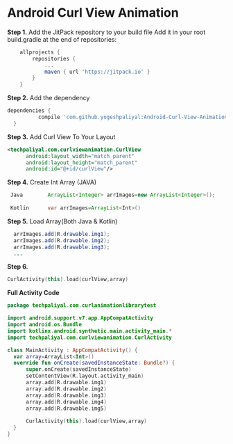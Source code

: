 # Android Curl View Animation

**Step 1.** Add the JitPack repository to your build file 
Add it in your root build.gradle at the end of repositories:
```gradle
	allprojects {
		repositories {
			...
			maven { url 'https://jitpack.io' }
		}
	}
  ```
  
  **Step 2.** Add the dependency
  ``` gradle
  dependencies {
	        compile 'com.github.yogeshpaliyal:Android-Curl-View-Animation:-SNAPSHOT'
	}
  ```
  
  **Step 3.** Add Curl View To Your Layout
  ``` xml  
<techpaliyal.com.curlviewanimation.CurlView
        android:layout_width="match_parent"
        android:layout_height="match_parent"
        android:id="@+id/curlView"/>
```
**Step 4.** Create Int Array (JAVA)
```java 
 Java        ArrayList<Integer> arrImages=new ArrayList<Integer>();
 
 Kotlin      var arrImages=ArrayList<Int>()
 ```
 **Step 5.** Load Array(Both Java & Kotlin)
```java
  arrImages.add(R.drawable.img1);
  arrImages.add(R.drawable.img2);
  arrImages.add(R.drawable.img3);
  ...
  ```
  **Step 6.**
  ```Kotlin
  CurlActivity(this).load(curlView,array)
  ```
  
  **Full Activity Code**
  ```Kotlin
  package techpaliyal.com.curlanimationlibrarytest

import android.support.v7.app.AppCompatActivity
import android.os.Bundle
import kotlinx.android.synthetic.main.activity_main.*
import techpaliyal.com.curlviewanimation.CurlActivity

class MainActivity : AppCompatActivity() {
    var array=ArrayList<Int>()
    override fun onCreate(savedInstanceState: Bundle?) {
        super.onCreate(savedInstanceState)
        setContentView(R.layout.activity_main)
        array.add(R.drawable.img1)
        array.add(R.drawable.img2)
        array.add(R.drawable.img3)
        array.add(R.drawable.img4)
        array.add(R.drawable.img5)
        
        CurlActivity(this).load(curlView,array)
    }
}
```
